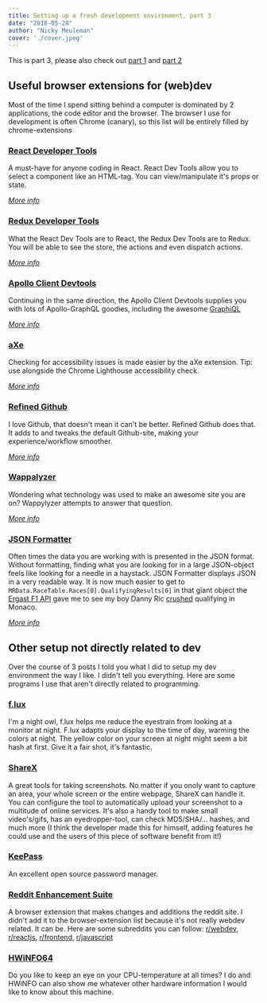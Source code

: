 ```yaml
---
title: Setting up a fresh development environment, part 3
date: "2018-05-28"
author: "Nicky Meuleman"
cover: './cover.jpeg'
---
```


This is part 3, please also check out [part 1](/blog/fresh-development-environment-part-1) and [part 2](/blog/fresh-development-environment-part-2)

## Useful browser extensions for (web)dev

Most of the time I spend sitting behind a computer is dominated by 2 applications, the code editor and the browser.
The browser I use for development is often Chrome (canary), so this list will be entirely filled by chrome-extensions

### [React Developer Tools](https://chrome.google.com/webstore/detail/react-developer-tools/fmkadmapgofadopljbjfkapdkoienihi)

A must-have for anyone coding in React.
React Dev Tools allow you to select a component like an HTML-tag.
You can view/manipulate it's props or state.

_[More info](https://github.com/facebook/react-devtools)_

### [Redux Developer Tools](https://chrome.google.com/webstore/detail/redux-devtools/lmhkpmbekcpmknklioeibfkpmmfibljd)

What the React Dev Tools are to React, the Redux Dev Tools are to Redux.
You will be able to see the store, the actions and even dispatch actions.

_[More info](https://github.com/zalmoxisus/redux-devtools-extension)_

### [Apollo Client Devtools](https://chrome.google.com/webstore/detail/apollo-client-developer-t/jdkknkkbebbapilgoeccciglkfbmbnfm)

Continuing in the same direction, the Apollo Client Devtools supplies you with lots of Apollo-GraphQL goodies, including the awesome [GraphiQL](https://github.com/graphql/graphiql)

_[More info](https://github.com/apollographql/apollo-client/blob/master/docs/source/features/developer-tooling.md#apollo-client-devtools)_

### [aXe](https://chrome.google.com/webstore/detail/axe/lhdoppojpmngadmnindnejefpokejbdd?hl=en-US)

Checking for accessibility issues is made easier by the aXe extension.
Tip: use alongside the Chrome Lighthouse accessibility check.

_[More info](https://github.com/dequelabs/axe-core)_

### [Refined Github](https://chrome.google.com/webstore/detail/refined-github/hlepfoohegkhhmjieoechaddaejaokhf)

I love Github, that doesn't mean it can't be better.
Refined Github does that. It adds to and tweaks the default Github-site, making your experience/workflow smoother.

_[More info](https://github.com/sindresorhus/refined-github)_

### [Wappalyzer](https://chrome.google.com/webstore/detail/wappalyzer/gppongmhjkpfnbhagpmjfkannfbllamg?hl=en)

Wondering what technology was used to make an awesome site you are on?
Wappylyzer attempts to answer that question.

_[More info](https://www.wappalyzer.com/)_

### [JSON Formatter](https://chrome.google.com/webstore/detail/json-formatter/bcjindcccaagfpapjjmafapmmgkkhgoa?hl=en)

Often times the data you are working with is presented in the JSON format.
Without formatting, finding what you are looking for in a large JSON-object feels like looking for a needle in a haystack.
JSON Formatter displays JSON in a very readable way.
It is now much easier to get to `MRData.RaceTable.Races[0].QualifyingResults[0]` in that giant object the [Ergast F1 API](https://ergast.com/mrd/) gave me to see my boy Danny Ric [crushed](https://www.formula1.com/en/latest/headlines/2018/5/qualifying-ricciardo-crushes-opposition-monaco-f1.html) qualifying in Monaco.

_[More info](https://github.com/callumlocke/json-formatter)_

## Other setup not directly related to dev

Over the course of 3 posts I told you what I did to setup my dev environment the way I like.
I didn't tell you everything. Here are some programs I use that aren't directly related to programming.

### [f.lux](https://justgetflux.com/)

I'm a night owl, f.lux helps me reduce the eyestrain from looking at a monitor at night.
F.lux adapts your display to the time of day, warming the colors at night.
The yellow color on your screen at night might seem a bit hash at first.
Give it a fair shot, it's fantastic.

### [ShareX](https://getsharex.com/)

A great tools for taking screenshots. No matter if you onoly want to capture an area, your whole screen or the entire webpage, ShareX can handle it.
You can configure the tool to automatically upload your screenshot to a multitude of online services.
It's also a handy tool to make small video's/gifs, has an eyedropper-tool, can check MD5/SHA/... hashes, and much more (I think the developer made this for himself, adding features he could use and the users of this piece of software benefit from it!)

### [KeePass](https://keepass.info/)

An excellent open source password manager.

### [Reddit Enhancement Suite](https://github.com/honestbleeps/Reddit-Enhancement-Suite)

A browser extension that makes changes and additions the reddit site.
I didn't add it to the browser-extension list because it's not really webdev related.
It can be. Here are some subreddits you can follow: [r/webdev](https://www.reddit.com/r/webdev/), [r/reactjs](https://www.reddit.com/r/reactjs/), [r/frontend](https://www.reddit.com/r/Frontend/), [r/javascript](https://www.reddit.com/r/javascript/)

### [HWiNFO64](https://www.hwinfo.com/download.php)

Do you like to keep an eye on your CPU-temperature at all times?
I do and HWiNFO can also show me whatever other hardware information I would like to know about this machine.
